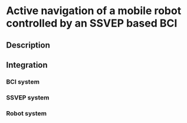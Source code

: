 # Active navigation of a mobile robot controlled by an SSVEP based BCI

## Description

## Integration

### BCI system

### SSVEP system

### Robot system
